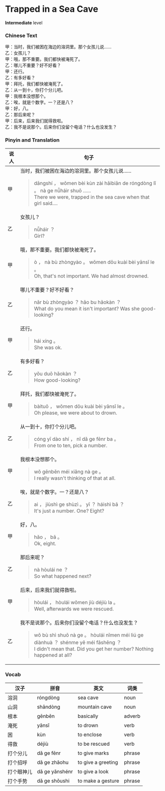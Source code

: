 # Trapped in a Sea Cave
**Intermediate** level
### Chinese Text
甲：当时，我们被困在海边的溶洞里。那个女孩儿说......<br />乙：女孩儿？<br />甲：哦，那不重要。我们都快被淹死了。<br />乙：哪儿不重要？好不好看？<br />甲：还行。<br />乙：有多好看？<br />甲：拜托，我们都快被淹死了。<br />乙：从一到十，你打个分儿吧。<br />甲：我根本没想那个。<br />乙：唉，就是个数字。一？还是八？<br />甲：好，八。<br />乙：那后来呢？<br />甲：后来，后来我们就得救啦。<br />乙：我不是说那个。后来你们没留个电话？什么也没发生？

### Pinyin and Translation
|说人|句子|
|----|----|
|甲|当时，我们被困在海边的溶洞里。那个女孩儿说......<blockquote>dāngshí ， wǒmen bèi kùn zài hǎibiān de róngdòng lǐ 。 nà ge nǚháir shuō ......<br />There we were, trapped in the sea cave when that girl said....</blockquote>|
|乙|女孩儿？<blockquote>nǚháir ？<br />Girl?</blockquote>|
|甲|哦，那不重要。我们都快被淹死了。<blockquote>ò ， nà bù zhòngyào 。 wǒmen dōu kuài bèi yānsǐ le 。<br />Oh, that's not important. We had almost drowned.</blockquote>|
|乙|哪儿不重要？好不好看？<blockquote>nǎr bù zhòngyào ？ hǎo bu hǎokàn ？<br />What do you mean it isn't important? Was she good-looking?</blockquote>|
|甲|还行。<blockquote>hái xíng 。<br />She was ok.</blockquote>|
|乙|有多好看？<blockquote>yǒu duō hǎokàn ？<br />How good-looking?</blockquote>|
|甲|拜托，我们都快被淹死了。<blockquote>bàituō ， wǒmen dōu kuài bèi yānsǐ le 。<br />Oh please, we were about to drown.</blockquote>|
|乙|从一到十，你打个分儿吧。<blockquote>cóng yī dào shí ， nǐ dǎ ge fēnr ba 。<br />From one to ten, pick a number.</blockquote>|
|甲|我根本没想那个。<blockquote>wǒ gēnběn méi xiǎng nà ge 。<br />I really wasn't thinking of that at all.</blockquote>|
|乙|唉，就是个数字。一？还是八？<blockquote>ai ， jiùshì ge shùzì 。 yī ？ háishì bā ？<br />It's just a number. One? Eight?</blockquote>|
|甲|好，八。<blockquote>hǎo ， bā 。<br />Ok, eight.</blockquote>|
|乙|那后来呢？<blockquote>nà hòulái ne ？<br />So what happened next?</blockquote>|
|甲|后来，后来我们就得救啦。<blockquote>hòulái ， hòulái wǒmen jiù déjiù la 。<br />Well, afterwards we were rescued.</blockquote>|
|乙|我不是说那个。后来你们没留个电话？什么也没发生？<blockquote>wǒ bù shì shuō nà ge 。 hòulái nǐmen méi liú ge diànhuà ？ shénme yě méi fāshēng ？<br />I didn't mean that. Did you get her number? Nothing happened at all?</blockquote>|
### Vocab
|汉子|拼音|英文|词类|
|----|----|----|----|
|溶洞|róngdòng|sea cave|noun|
|山洞|shāndòng|mountain cave|noun|
|根本|gēnběn|basically|adverb|
|淹死|yānsǐ|to drown|verb|
|困|kùn|to enclose|verb|
|得救|déjiù|to be rescued|verb|
|打个分儿|dǎ ge fēnr|to give marks|phrase|
|打个招呼|dǎ ge zhāohu|to give a greeting|phrase|
|打个眼神儿|dǎ ge yǎnshénr|to give a look|phrase|
|打个手势|dǎ ge shǒushi|to make a gesture|phrase|